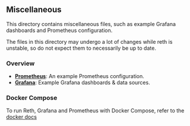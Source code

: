 ## Miscellaneous

This directory contains miscellaneous files, such as example Grafana dashboards and Prometheus configuration.

The files in this directory may undergo a lot of changes while reth is unstable, so do not expect them to necessarily be up to date.

### Overview

- [**Prometheus**](./prometheus/prometheus.yml): An example Prometheus configuration.
- [**Grafana**](./grafana/): Example Grafana dashboards & data sources.

### Docker Compose

To run Reth, Grafana and Prometheus with Docker Compose, refer to the [docker docs](/book/installation/docker.md#using-docker-compose)